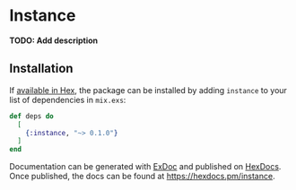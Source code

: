 # Instance

**TODO: Add description**

## Installation

If [available in Hex](https://hex.pm/docs/publish), the package can be installed
by adding `instance` to your list of dependencies in `mix.exs`:

```elixir
def deps do
  [
    {:instance, "~> 0.1.0"}
  ]
end
```

Documentation can be generated with [ExDoc](https://github.com/elixir-lang/ex_doc)
and published on [HexDocs](https://hexdocs.pm). Once published, the docs can
be found at <https://hexdocs.pm/instance>.

